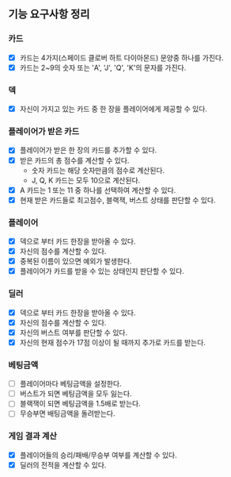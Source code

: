 ## 기능 요구사항 정리

### 카드
- [x] 카드는 4가지(스페이드 클로버 하트 다이아몬드) 문양중 하나를 가진다.
- [x] 카드는 2~9의 숫자 또는 'A', 'J', 'Q', 'K'의 문자를 가진다.

### 덱
- [x] 자신이 가지고 있는 카드 중 한 장을 플레이어에게 제공할 수 있다.

### 플레이어가 받은 카드
- [x] 플레이어가 받은 한 장의 카드를 추가할 수 있다.
- [x] 받은 카드의 총 점수를 계산할 수 있다.
  - 숫자 카드는 해당 숫자만큼의 점수로 계산된다.
  - J, Q, K 카드는 모두 10으로 계산된다.
- [x] A 카드는 1 또는 11 중 하나를 선택하여 계산할 수 있다.
- [x] 현재 받은 카드들로 최고점수, 블랙잭, 버스트 상태를 판단할 수 있다.
  
### 플레이어
- [x] 덱으로 부터 카드 한장을 받아올 수 있다.
- [x] 자신의 점수를 계산할 수 있다.
- [x] 중복된 이름이 있으면 예외가 발생한다.
- [x] 플레이어가 카드를 받을 수 있는 상태인지 판단할 수 있다.

### 딜러
- [x] 덱으로 부터 카드 한장을 받아올 수 있다.
- [x] 자신의 점수를 계산할 수 있다.
- [x] 자신의 버스트 여부를 판단할 수 있다.
- [x] 자신의 현재 점수가 17점 이상이 될 때까지 추가로 카드를 받는다.

### 베팅금액
- [ ] 플레이어마다 베팅금액을 설정한다.
- [ ] 버스트가 되면 베팅금액을 모두 잃는다.
- [ ] 블랙잭이 되면 베팅금액을 1.5배로 받는다.
- [ ] 무승부면 배팅금액을 돌려받는다.

### 게임 결과 계산
- [x] 플레이어들의 승리/패배/무승부 여부를 계산할 수 있다.
- [x] 딜러의 전적을 계산할 수 있다.
